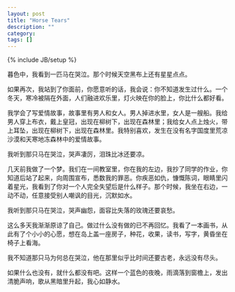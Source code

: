 ```yaml
---
layout: post
title: "Horse Tears"
description: ""
category: 
tags: []
---
```

{% include JB/setup %}

暮色中，我看到一匹马在哭泣。那个时候天空黑布上还有星星点点。

如果再次，我站到了你面前，你愿意听的话，我会说：你不知道发生过什么。一个冬天，寒冷被隔在外面，人们融进欢乐里，灯火映在你的脸上，你比什么都好看。

我学会了写爱情故事，故事里有男人和女人。男人掉进水里，女人是一艘船。我给男人穿上布衣，戴上皇冠，出现在柳树下，出现在森林里；我给女人点上烛火，带上耳坠，出现在柳树下，出现在森林里。我特别喜欢，发生在没有名字国度里荒凉沙漠和天寒地冻森林中的爱情故事。

我听到那只马在哭泣，哭声凄厉，泪珠比冰还要凉。

几天前我做了一个梦。我们在一间教室里，你在我的左边，我抄了同学的作业，你知道后站了起来，向周围宣布，悉数我的罪恶。你疾恶如仇，慷慨陈词，眼睛里闪着星光，我看到了你对一个人完全失望后是什么样子。那个时候，我坐在右边，一动不动，任意接受别人嘲讽的目光，沉默如水。

我听到那只马在哭泣，哭声幽怨，面容比失落的玫瑰还要哀愁。

这么多天我渐渐原谅了自己。做过什么没有做的已不再回忆。我看了一本画书，从此有了个小小的心愿，想在岛上盖一座房子，种花，收果，读书，写字，黄昏坐在椅子上看海。

我不知道那只马为何总在哭泣，他在那里似乎比时间还要古老，永远没有尽头。

如果什么也没有，就什么都没有吧。这样一个蓝色的夜晚，雨滴落到窗檐上，发出清脆声响，歌从黑暗里升起，我心如静水。


